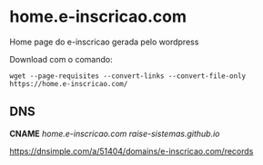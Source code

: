 # home.e-inscricao.com

Home page do e-inscricao gerada pelo wordpress

Download com o comando:

`wget --page-requisites --convert-links --convert-file-only https://home.e-inscricao.com/`

## DNS

**CNAME** *home.e-inscricao.com* *raise-sistemas.github.io*

<https://dnsimple.com/a/51404/domains/e-inscricao.com/records>
